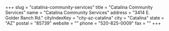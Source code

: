 +++
slug = "catalina-community-services"
title = "Catalina Community Services"
name = "Catalina Community Services"
address = "3414 E. Golder Ranch Rd."
cityIndexKey = "city-az-catalina"
city = "Catalina"
state = "AZ"
postal = "85739"
website = ""
phone = "520-825-0009"
fax = ""
+++
